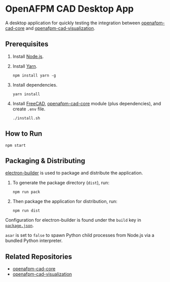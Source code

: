 # OpenAFPM CAD Desktop App

A desktop application for quickly testing the integration between [openafpm-cad-core](https://github.com/gbroques/openafpm-cad-core) and [openafpm-cad-visualization](https://github.com/gbroques/openafpm-cad-visualization).

## Prerequisites
1. Install [Node.js](https://nodejs.org/en/).
2. Install [Yarn](https://yarnpkg.com/).

       npm install yarn -g

3. Install dependencies.

       yarn install

4. Install [FreeCAD](https://github.com/FreeCAD/FreeCAD/releases/tag/0.20), [openafpm-cad-core](https://github.com/gbroques/openafpm-cad-core) module (plus dependencies), and create `.env` file.

       ./install.sh

## How to Run

    npm start

## Packaging & Distributing

[electron-builder](https://www.electron.build/) is used to package and distribute the application.

1. To generate the package directory (`dist`), run:

       npm run pack

2. Then package the application for distribution, run:

       npm run dist

Configuration for electron-builder is found under the `build` key in [`package.json`](./package.json).

`asar` is set to `false` to spawn Python child processes from Node.js via a bundled Python interpreter.

## Related Repositories

* [openafpm-cad-core](https://github.com/gbroques/openafpm-cad-core)
* [openafpm-cad-visualization](https://github.com/gbroques/openafpm-cad-visualization)
